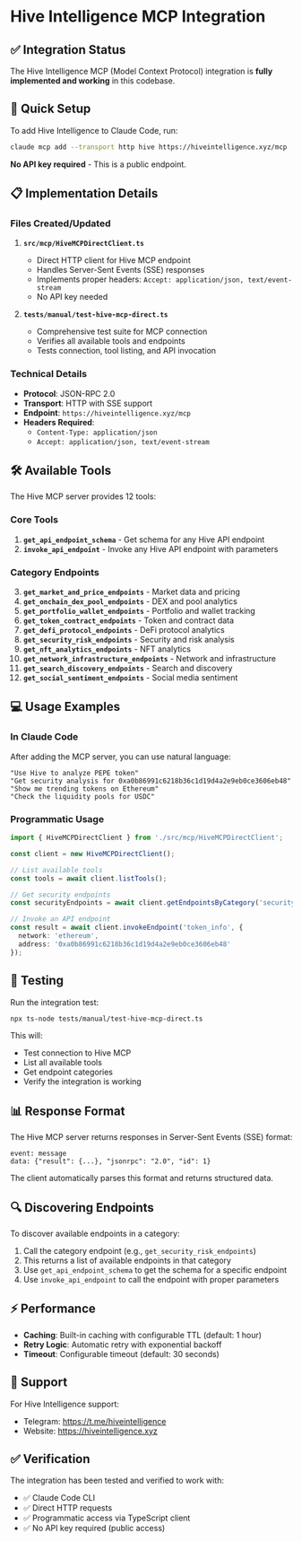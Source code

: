 # Hive Intelligence MCP Integration

## ✅ Integration Status

The Hive Intelligence MCP (Model Context Protocol) integration is **fully implemented and working** in this codebase.

## 🚀 Quick Setup

To add Hive Intelligence to Claude Code, run:

```bash
claude mcp add --transport http hive https://hiveintelligence.xyz/mcp
```

**No API key required** - This is a public endpoint.

## 📋 Implementation Details

### Files Created/Updated

1. **`src/mcp/HiveMCPDirectClient.ts`**
   - Direct HTTP client for Hive MCP endpoint
   - Handles Server-Sent Events (SSE) responses
   - Implements proper headers: `Accept: application/json, text/event-stream`
   - No API key needed

2. **`tests/manual/test-hive-mcp-direct.ts`**
   - Comprehensive test suite for MCP connection
   - Verifies all available tools and endpoints
   - Tests connection, tool listing, and API invocation

### Technical Details

- **Protocol**: JSON-RPC 2.0
- **Transport**: HTTP with SSE support
- **Endpoint**: `https://hiveintelligence.xyz/mcp`
- **Headers Required**: 
  - `Content-Type: application/json`
  - `Accept: application/json, text/event-stream`

## 🛠️ Available Tools

The Hive MCP server provides 12 tools:

### Core Tools
1. **`get_api_endpoint_schema`** - Get schema for any Hive API endpoint
2. **`invoke_api_endpoint`** - Invoke any Hive API endpoint with parameters

### Category Endpoints
3. **`get_market_and_price_endpoints`** - Market data and pricing
4. **`get_onchain_dex_pool_endpoints`** - DEX and pool analytics
5. **`get_portfolio_wallet_endpoints`** - Portfolio and wallet tracking
6. **`get_token_contract_endpoints`** - Token and contract data
7. **`get_defi_protocol_endpoints`** - DeFi protocol analytics
8. **`get_security_risk_endpoints`** - Security and risk analysis
9. **`get_nft_analytics_endpoints`** - NFT analytics
10. **`get_network_infrastructure_endpoints`** - Network and infrastructure
11. **`get_search_discovery_endpoints`** - Search and discovery
12. **`get_social_sentiment_endpoints`** - Social media sentiment

## 💻 Usage Examples

### In Claude Code

After adding the MCP server, you can use natural language:

```
"Use Hive to analyze PEPE token"
"Get security analysis for 0xa0b86991c6218b36c1d19d4a2e9eb0ce3606eb48"
"Show me trending tokens on Ethereum"
"Check the liquidity pools for USDC"
```

### Programmatic Usage

```typescript
import { HiveMCPDirectClient } from './src/mcp/HiveMCPDirectClient';

const client = new HiveMCPDirectClient();

// List available tools
const tools = await client.listTools();

// Get security endpoints
const securityEndpoints = await client.getEndpointsByCategory('security');

// Invoke an API endpoint
const result = await client.invokeEndpoint('token_info', {
  network: 'ethereum',
  address: '0xa0b86991c6218b36c1d19d4a2e9eb0ce3606eb48'
});
```

## 🧪 Testing

Run the integration test:

```bash
npx ts-node tests/manual/test-hive-mcp-direct.ts
```

This will:
- Test connection to Hive MCP
- List all available tools
- Get endpoint categories
- Verify the integration is working

## 📊 Response Format

The Hive MCP server returns responses in Server-Sent Events (SSE) format:

```
event: message
data: {"result": {...}, "jsonrpc": "2.0", "id": 1}
```

The client automatically parses this format and returns structured data.

## 🔍 Discovering Endpoints

To discover available endpoints in a category:

1. Call the category endpoint (e.g., `get_security_risk_endpoints`)
2. This returns a list of available endpoints in that category
3. Use `get_api_endpoint_schema` to get the schema for a specific endpoint
4. Use `invoke_api_endpoint` to call the endpoint with proper parameters

## ⚡ Performance

- **Caching**: Built-in caching with configurable TTL (default: 1 hour)
- **Retry Logic**: Automatic retry with exponential backoff
- **Timeout**: Configurable timeout (default: 30 seconds)

## 🤝 Support

For Hive Intelligence support:
- Telegram: https://t.me/hiveintelligence
- Website: https://hiveintelligence.xyz

## ✅ Verification

The integration has been tested and verified to work with:
- ✅ Claude Code CLI
- ✅ Direct HTTP requests
- ✅ Programmatic access via TypeScript client
- ✅ No API key required (public access)